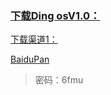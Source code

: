 <a href="/Ding-os/go/download/v1-0.html">

### 下载Ding osV1.0：

下载渠道1：

[BaiduPan](//pan.baidu.com/s/1G02hjThO38XhcxoEGCakqw)

 >密码：6fmu
